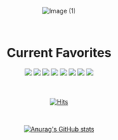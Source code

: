 <div align="center"> 
 
![Image (1)](https://github.com/rachel490/rachel490/assets/72786354/0a88fab6-a3b0-425a-afbb-5c3bc0e2e793)

 
 <br />
 
<h1> Current Favorites </h1>
<img src="https://img.shields.io/badge/Typescript-3178C6?style=for-the-badge&logo=Typescript&logoColor=white"> 
<img src="https://img.shields.io/badge/Next.js-000?style=for-the-badge&logo=Next.js&logoColor=white&border">
<img src="https://img.shields.io/badge/Sass-CC6699?style=for-the-badge&logo=Sass&logoColor=white">
<img src="https://img.shields.io/badge/Css_Modules-00DFA2?style=for-the-badge&logo=CssModules&logoColor=white">  
<img src="https://img.shields.io/badge/React_Query-FF4154?style=for-the-badge&logo=React_Query&logoColor=white&border">
<img src="https://img.shields.io/badge/Redux-764ABC?style=for-the-badge&logo=Redux&logoColor=white&border"> 
<img src="https://img.shields.io/badge/storybook-FF4785?style=for-the-badge&logo=storybook&logoColor=white&border"> 
<img src="https://img.shields.io/badge/Vite-646CFF?style=for-the-badge&logo=Vite&logoColor=white&border"> 

 <br />
  <br />
 <br />
 
   [![Hits](https://hits.seeyoufarm.com/api/count/incr/badge.svg?url=https%3A%2F%2Fgithub.com%2Frachel490&count_bg=%23F50071&title_bg=%23494644&icon=&icon_color=%23EDDCDC&title=hits&edge_flat=false)](https://hits.seeyoufarm.com)
 
 
  <br />

[![Anurag's GitHub stats](https://github-readme-stats.vercel.app/api?username=rachel490)](https://github.com/anuraghazra/github-readme-stats)
 
 
 
</div>


  
